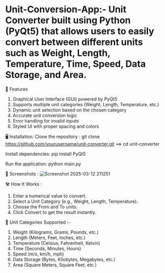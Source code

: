 # Unit-Conversion-App:- Unit Converter built using Python (PyQt5) that allows users to easily convert between different units such as Weight, Length, Temperature, Time, Speed, Data Storage, and Area.


🚀 Features
1. Graphical User Interface (GUI) powered by PyQt5  
2. Supports multiple unit categories (Weight, Length, Temperature, etc.)  
3. Dynamic unit selection based on the chosen category  
4. Accurate unit conversion logic  
5. Error handling for invalid inputs  
6. Styled UI with proper spacing and colors  


🖥 Installation:
Clone the repository : git clone https://github.com/yourusername/unit-converter.git ==> cd unit-converter


Install dependencies:
pip install PyQt5


Run the application:
python main.py


📸 Screenshots :
![Screenshot 2025-03-12 211251](https://github.com/user-attachments/assets/3f9d9506-fa20-43bb-8177-841e4e473d7b)


🛠 How It Works :
1.  Enter a numerical value to convert.
2.  Select a Unit Category (e.g., Weight, Length, Temperature).
3.  Choose the From and To units.
4.  Click Convert to get the result instantly.

   
📌 Unit Categories Supported :-
  1.  Weight (Kilograms, Grams, Pounds, etc.)
  2.  Length (Meters, Feet, Inches, etc.)
  3.  Temperature (Celsius, Fahrenheit, Kelvin)
  4.  Time (Seconds, Minutes, Hours)
  5.  Speed (m/s, km/h, mph)
  6.  Data Storage (Bytes, Kilobytes, Megabytes, etc.)
  7.  Area (Square Meters, Square Feet, etc.)
